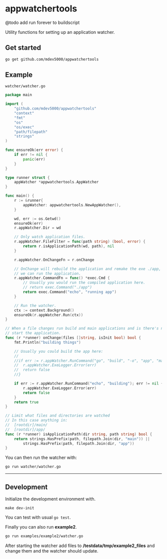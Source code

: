 # appwatchertools

@todo add run forever to buildscript

Utility functions for setting up an application watcher.

## Get started

```bash
go get github.com/mdev5000/appwatchertools
```

## Example

`watcher/watcher.go`
```go
package main

import (
	"github.com/mdev5000/appwatchertools"
	"context"
	"fmt"
	"os"
	"os/exec"
	"path/filepath"
	"strings"
)

func ensureOk(err error) {
	if err != nil {
		panic(err)
	}
}

type runner struct {
	appWatcher *appwatchertools.AppWatcher
}

func main() {
	r := &runner{
		appWatcher: appwatchertools.NewAppWatcher(),
	}

	wd, err := os.Getwd()
	ensureOk(err)
	r.appWatcher.Dir = wd

	// Only watch application files.
	r.appWatcher.FileFilter = func(path string) (bool, error) {
		return r.isApplicationPath(wd, path), nil
	}

	r.appWatcher.OnChangeFn = r.onChange

	// OnChange will rebuild the application and remake the exe ./app, after that
	// we can run the application.
	r.appWatcher.CommandFn = func() *exec.Cmd {
		// Usually you would run the compiled application here.
		// return exec.Command("./app")
		return exec.Command("echo", "running app")
	}

	// Run the watcher.
	ctx := context.Background()
	ensureOk(r.appWatcher.Run(ctx))
}

// When a file changes run build and main applications and is there's no errors
// start the application.
func (r *runner) onChange(files []string, isInit bool) bool {
	fmt.Println("building things")

	// Usually you could build the app here:
	//
	//if err := r.appWatcher.RunCommand("go", "build", "-o", "app", "main/main.go"); err != nil {
	//	r.appWatcher.ExeLogger.Error(err)
	//	return false
	//}

	if err := r.appWatcher.RunCommand("echo", "building"); err != nil {
		r.appWatcher.ExeLogger.Error(err)
		return false
	}
	return true
}

// Limit what files and directories are watched
// In this case anything in:
//	[rootdir]/main/
//	[rootdir]/app/
func (r *runner) isApplicationPath(dir string, path string) bool {
	return strings.HasPrefix(path, filepath.Join(dir, "main")) ||
		strings.HasPrefix(path, filepath.Join(dir, "app"))
}
```

You can then run the watcher with:

```bash
go run watcher/watcher.go
```

---

## Development

Initialize the development environment with.

```
make dev-init
```

You can test with usual `go test`.

Finally you can also run **example2**.

```bash
go run examples/example2/watcher.go
```

After starting the watcher add files to **/testdata/tmp/example2_files**
and change them and the watcher should update. 